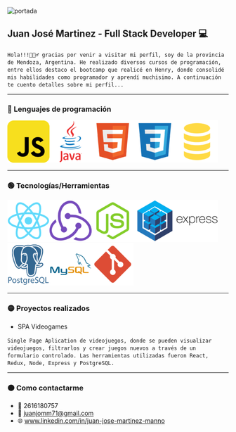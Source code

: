 ![portada](portada.jpg)

## Juan José Martinez - Full Stack Developer 💻  

`Hola!!!🙋🏻‍♂️ gracias por venir a visitar mi perfil, soy de la provincia de Mendoza, Argentina. He realizado diversos cursos de programación, entre ellos destaco el bootcamp que realicé en Henry, donde consolidé mis habilidades como programador y aprendí muchisimo. A continuación te cuento detalles sobre mi perfil...  
`  
***
### 🔵 Lenguajes de programación  

![js](js.png)![java](java.png)![html](html.png)![css](css.png)![sql](sql.png)  
***
### 🟢 Tecnologías/Herramientas  

![react](react.png)![redux](redux.png)![node](node.png)![sequelize](sequelize.png)![express](express.png)![postgre](postgre.png)![mysql](mysql.png)![git](git.png)  
***
### 🟡 Proyectos realizados  

- SPA Videogames  

`Single Page Aplication de videojuegos, donde se pueden visualizar videojuegos, filtrarlos y crear juegos nuevos a través de un formulario controlado. Las herramientas utilizadas fueron React, Redux, Node, Express y PostgreSQL.` 
***
### 🟠 Como contactarme  

- 📲 2616180757
- 📧 juanjomm71@gmail.com
- 🌐 www.linkedin.com/in/juan-jose-martinez-manno
 
